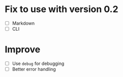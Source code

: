 # Fix to use with version 0.2

- [ ] Markdown
- [ ] CLI

# Improve

- [ ] Use ```debug``` for debugging
- [ ] Better error handling
